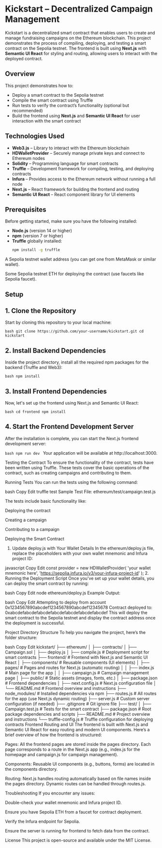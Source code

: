 # Kickstart – Decentralized Campaign Management

Kickstart is a decentralized smart contract that enables users to create and manage fundraising campaigns on the Ethereum blockchain. This project demonstrates the process of compiling, deploying, and testing a smart contract on the Sepolia testnet. The frontend is built using **Next.js** with **Semantic UI React** for styling and routing, allowing users to interact with the deployed contract.

## Overview

This project demonstrates how to:

- Deploy a smart contract to the Sepolia testnet
- Compile the smart contract using Truffle
- Run tests to verify the contract’s functionality (optional but recommended)
- Build the frontend using **Next.js** and **Semantic UI React** for user interaction with the smart contract

## Technologies Used

- **Web3.js** – Library to interact with the Ethereum blockchain
- **HDWalletProvider** – Securely manage private keys and connect to Ethereum nodes
- **Solidity** – Programming language for smart contracts
- **Truffle** – Development framework for compiling, testing, and deploying contracts
- **Infura** – Provides access to the Ethereum network without running a full node
- **Next.js** – React framework for building the frontend and routing
- **Semantic UI React** – React component library for UI elements

## Prerequisites

Before getting started, make sure you have the following installed:

- **Node.js** (version 14 or higher)
- **npm** (version 7 or higher)
- **Truffle** globally installed:  
  ```bash
  npm install -g truffle

A Sepolia testnet wallet address (you can get one from MetaMask or similar wallet).

Some Sepolia testnet ETH for deploying the contract (use faucets like Sepolia faucet).

## Setup

## 1. Clone the Repository
Start by cloning this repository to your local machine:

``bash
git clone https://github.com/your-username/kickstart.git
cd kickstart
``
## 2. Install Backend Dependencies
Inside the project directory, install all the required npm packages for the backend (Truffle and Web3):

``bash
npm install
``
## 3. Install Frontend Dependencies
Now, let's set up the frontend using Next.js and Semantic UI React:

``bash
cd frontend
npm install
``
## 4. Start the Frontend Development Server

After the installation is complete, you can start the Next.js frontend development server:

``bash
npm run dev
``
Your application will be available at http://localhost:3000.

Testing the Contract
To ensure the functionality of the contract, tests have been written using Truffle. These tests cover the basic operations of the contract, such as creating campaigns and contributing to them.

Running Tests
You can run the tests using the following command:

bash
Copy
Edit
truffle test
Sample Test File: ethereum/test/campaign.test.js

The tests include basic functionality like:

Deploying the contract

Creating a campaign

Contributing to a campaign

Deploying the Smart Contract
1. Update deploy.js with Your Wallet Details
In the ethereum/deploy.js file, replace the placeholders with your own wallet mnemonic and Infura project ID:

javascript
Copy
Edit
const provider = new HDWalletProvider(
  'your wallet mnemonic here',
  'https://sepolia.infura.io/v3/your-infura-project-id' 
);
2. Running the Deployment Script
Once you've set up your wallet details, you can deploy the smart contract by running:

bash
Copy
Edit
node ethereum/deploy.js
Example Output:

bash
Copy
Edit
Attempting to deploy from account 0x1234567890abcdef1234567890abcdef12345678
Contract deployed to: 0xabcdefabcdefabcdefabcdefabcdefabcdefabcdef
This will deploy the smart contract to the Sepolia testnet and display the contract address once the deployment is successful.

Project Directory Structure
To help you navigate the project, here’s the folder structure:

bash
Copy
Edit
kickstart/
├── ethereum/
│   ├── contracts/
│     ├── Campaign.sol
│   ├── deploy.js
│   ├── compile.js             # Deployment script for smart contracts
├── frontend/                          # Frontend with Next.js and Semantic UI React
│   ├── components/                    # Reusable components (UI elements)
│   ├── pages/                         # Pages and routes for Next.js (automatic routing)
│   │   ├── index.js                   # Main page for the app
│   │   ├── campaign.js                # Campaign management page
│   ├── public/                        # Static assets (images, fonts, etc.)
│   ├── package.json                   # Frontend dependencies
│   ├── next.config.js                 # Next.js configuration file
│   └── README.md                      # Frontend overview and instructions
├── node_modules/                      # Installed dependencies via npm
├── routes.js                          # All routes for the app (use Next.js dynamic routing)
├── server.js                          # Custom server configuration (if needed)
├── .gitignore                         # Git ignore file
├── test/
│     ├── Campaign.test.js             # Tests for the smart contract
├── package.json                       # Root package dependencies and scripts
├── README.md                          # Project overview and instructions
└── truffle-config.js                  # Truffle configuration for deploying contracts
Frontend Routing and UI
The frontend is built with Next.js and Semantic UI React for easy routing and modern UI components. Here’s a brief overview of how the frontend is structured:

Pages: All the frontend pages are stored inside the pages directory. Each page corresponds to a route in the Next.js app (e.g., index.js for the homepage and campaign.js for campaign management).

Components: Reusable UI components (e.g., buttons, forms) are located in the components directory.

Routing: Next.js handles routing automatically based on file names inside the pages directory. Dynamic routes can be handled through routes.js.

Troubleshooting
If you encounter any issues:

Double-check your wallet mnemonic and Infura project ID.

Ensure you have Sepolia ETH from a faucet for contract deployment.

Verify the Infura endpoint for Sepolia.

Ensure the server is running for frontend to fetch data from the contract.

License
This project is open-source and available under the MIT License.
